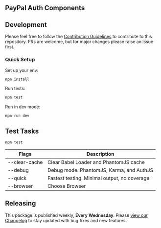 PayPal Auth Components
----------------------

## Development

Please feel free to follow the [Contribution Guidelines](./CONTRIBUTING.md) to contribute to this repository. PRs are welcome, but for major changes please raise an issue first.

### Quick Setup

Set up your env:

```bash
npm install
```

Run tests:

```bash
npm test
```

Run in dev mode:

```bash
npm run dev
```

## Test Tasks
```
npm test
```

| Flags  | Description |
| ------------- | ------------- |
| --clear-cache | Clear Babel Loader and PhantomJS cache |
| --debug | Debug mode.  PhantomJS, Karma, and AuthJS  |
| --quick | Fastest testing.  Minimal output, no coverage |
| --browser | Choose Browser |

## Releasing

This package is published weekly, **Every Wednesday**. Please [view our Changelog](CHANGELOG.md) to stay updated with bug fixes and new features.
